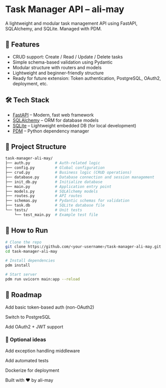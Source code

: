 # Task Manager API – ali-may

A lightweight and modular task management API using FastAPI, SQLAlchemy, and SQLite. Managed with PDM.

## 🚀 Features

- CRUD support: Create / Read / Update / Delete tasks
- Simple schema-based validation using Pydantic
- Modular structure with routers and models
- Lightweight and beginner-friendly structure
- Ready for future extension: Token authentication, PostgreSQL, OAuth2, deployment, etc.

## 🛠️ Tech Stack

- [FastAPI](https://fastapi.tiangolo.com/) – Modern, fast web framework
- [SQLAlchemy](https://www.sqlalchemy.org/) – ORM for database models
- [SQLite](https://www.sqlite.org/) – Lightweight embedded DB (for local development)
- [PDM](https://pdm.fming.dev/) – Python dependency manager

## 📂 Project Structure

```bash
task-manager-ali-may/
├── auth.py           # Auth-related logic
├── config.py         # Global configuration
├── crud.py           # Business logic (CRUD operations)
├── database.py       # Database connection and session management
├── init_db.py        # Initialize database
├── main.py           # Application entry point
├── models.py         # SQLAlchemy models
├── routes.py         # API routes
├── schemas.py        # Pydantic schemas for validation
├── task.db           # SQLite database file
└── tests/            # Unit tests
    └── test_main.py  # Example test file
```

## 🧪 How to Run

```bash
# Clone the repo
git clone https://github.com/<your-username>/task-manager-ali-may.git
cd task-manager-ali-may

# Install dependencies
pdm install

# Start server
pdm run uvicorn main:app --reload
```
## 🧱 Roadmap
Add basic token-based auth (non-OAuth2)

Switch to PostgreSQL

Add OAuth2 + JWT support

### 🌟 Optional ideas

Add exception handling middleware

Add automated tests

Dockerize for deployment

Built with ❤️ by ali-may
